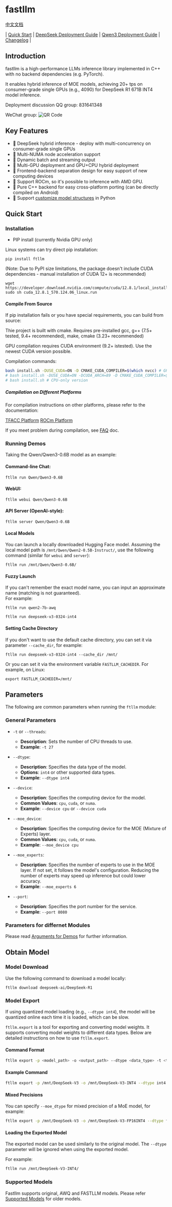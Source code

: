 # fastllm

[中文文档](README.md)

| [Quick Start](#quick-start) | [DeepSeek Deployment Guide](docs/deepseek.md) | [Qwen3 Deployment Guide](docs/qwen3.md) | [Changelog](docs/version.md) |

## Introduction

fastllm is a high-performance LLMs inference library implemented in C++ with no backend dependencies (e.g. PyTorch).

It enables hybrid inference of MOE models, achieving 20+ tps on consumer-grade single GPUs (e.g., 4090) for DeepSeek R1 671B INT4 model inference.


Deployment discussion QQ group: 831641348  

WeChat group: ![QR Code](docs/wechat_group0.jpg)

## Key Features

- 🚀 DeepSeek hybrid inference - deploy with multi-concurrency on consumer-grade single GPUs
- 🚀 Multi-NUMA node acceleration support
- 🚀 Dynamic batch and streaming output
- 🚀 Multi-GPU deployment and GPU+CPU hybrid deployment
- 🚀 Frontend-backend separation design for easy support of new computing devices
- 🚀 Support ROCm, so it's possible to inference with AMD GPU.
- 🚀 Pure C++ backend for easy cross-platform porting (can be directly compiled on Android)
- 🚀 Support [customize model structures](docs/english_custom.md) in Python

## Quick Start

### Installation

- PIP install (currently Nvidia GPU only)

Linux systems can try direct pip installation:

```
pip install ftllm
```

(Note: Due to PyPI size limitations, the package doesn't include CUDA dependencies - manual installation of CUDA 12+ is recommended)
```
wget https://developer.download.nvidia.com/compute/cuda/12.8.1/local_installers/cuda_12.8.1_570.124.06_linux.run
sudo sh cuda_12.8.1_570.124.06_linux.run
```

#### Compile From Source

If pip installation fails or you have special requirements, you can build from source:

Thie project is built with cmake. Requires pre-installed gcc, g++ (7.5+ tested, 9.4+ recommended), make, cmake (3.23+ recommended)

GPU compilation requires CUDA environment (9.2+ istested). Use the newest CUDA version possible.

Compilation commands:

``` sh
bash install.sh -DUSE_CUDA=ON -D CMAKE_CUDA_COMPILER=$(which nvcc) # GPU version
# bash install.sh -DUSE_CUDA=ON -DCUDA_ARCH=89 -D CMAKE_CUDA_COMPILER=$(which nvcc) # Specify CUDA arch (e.g. 89 for RTX 4090)
# bash install.sh # CPU-only version
```

##### Compilation on Different Platforms

For compilation instructions on other platforms, please refer to the documentation:  

[TFACC Platform](docs/tfacc.md)
[ROCm Platform](docs/rocm.md)

If you meet problem during compilation, see [FAQ](docs/faq.md) doc.

### Running Demos

Taking the Qwen/Qwen3-0.6B model as an example:

#### Command-line Chat:

```
ftllm run Qwen/Qwen3-0.6B
```

#### WebUI:

```
ftllm webui Qwen/Qwen3-0.6B
```

#### API Server (OpenAI-style):

```
ftllm server Qwen/Qwen3-0.6B
```

#### Local Models

You can launch a locally downloaded Hugging Face model. Assuming the local model path is `/mnt/Qwen/Qwen2-0.5B-Instruct/`, use the following command (similar for `webui` and `server`):

```
ftllm run /mnt/Qwen/Qwen3-0.6B/
```

#### Fuzzy Launch

If you can't remember the exact model name, you can input an approximate name (matching is not guaranteed).  
For example:
```
ftllm run qwen2-7b-awq
```

```
ftllm run deepseek-v3-0324-int4
```

#### Setting Cache Directory

If you don't want to use the default cache directory, you can set it via parameter `--cache_dir`, for example:

```
ftllm run deepseek-v3-0324-int4 --cache_dir /mnt/
```

Or you can set it via the environment variable `FASTLLM_CACHEDIR`. For example, on Linux:  

```
export FASTLLM_CACHEDIR=/mnt/
```

## Parameters

The following are common parameters when running the `ftllm` module:

### General Parameters

- `-t` or `--threads`:  
  - **Description**: Sets the number of CPU threads to use.  
  - **Example**: `-t 27`  

- `--dtype`:  
  - **Description**: Specifies the data type of the model.  
  - **Options**: `int4` or other supported data types.  
  - **Example**: `--dtype int4`  

- `--device`:  
  - **Description**: Specifies the computing device for the model.  
  - **Common Values**: `cpu`, `cuda`, or `numa`.  
  - **Example**: `--device cpu` or `--device cuda`  

- `--moe_device`:  
  - **Description**: Specifies the computing device for the MOE (Mixture of Experts) layer.  
  - **Common Values**: `cpu`, `cuda`, or `numa`.  
  - **Example**: `--moe_device cpu`  

- `--moe_experts`:  
  - **Description**: Specifies the number of experts to use in the MOE layer. If not set, it follows the model's configuration. Reducing the number of experts may speed up inference but could lower accuracy.  
  - **Example**: `--moe_experts 6`  

- `--port`:  
  - **Description**: Specifies the port number for the service.  
  - **Example**: `--port 8080`  


### Parameters for differnet Modules
  
Please read [Arguments for Demos](docs/english_demo_arguments.md) for further information.
## Obtain Model

### Model Download

Use the following command to download a model locally:  

```
ftllm download deepseek-ai/DeepSeek-R1
```


### Model Export

If using quantized model loading (e.g., `--dtype int4`), the model will be quantized online each time it is loaded, which can be slow.  

`ftllm.export` is a tool for exporting and converting model weights. It supports converting model weights to different data types. Below are detailed instructions on how to use `ftllm.export`.  

#### Command Format  

``` sh
ftllm export -p <model_path> -o <output_path> --dtype <data_type> -t <threads>  
```

#### Example Command

``` sh
ftllm export -p /mnt/DeepSeek-V3 -o /mnt/DeepSeek-V3-INT4 --dtype int4 -t 16
```

#### Mixed Precisions

You can specify `--moe_dtype` for mixed precision of a MoE model, for example:

``` sh
ftllm export -p /mnt/DeepSeek-V3 -o /mnt/DeepSeek-V3-FP16INT4 --dtype float16 --moe_dtype int4 -t 16
```

#### Loading the Exported Model

The exported model can be used similarly to the original model. The `--dtype` parameter will be ignored when using the exported model.

For example:

``` sh
ftllm run /mnt/DeepSeek-V3-INT4/
```

### Supported Models

Fastllm supports original, AWQ and FASTLLM models. Please refer [Supported Models](docs/models.md) for older models.
